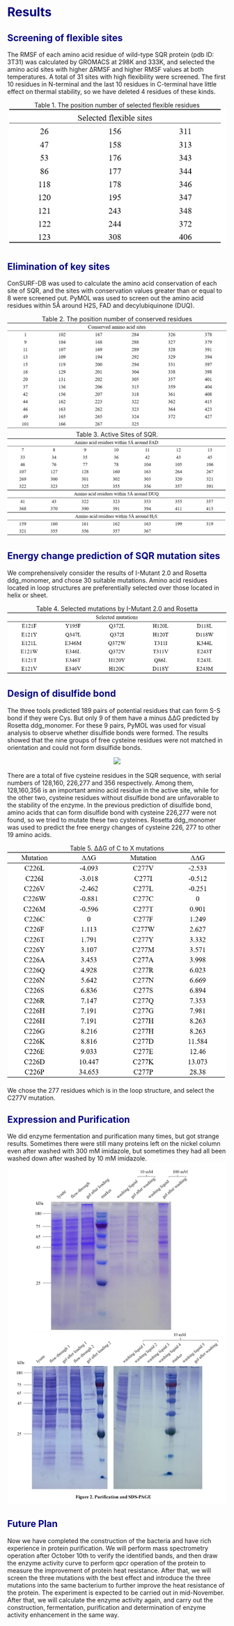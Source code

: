 <h1><font color=navy>Results</font></h1>

<h2><font color=navy>Screening of flexible sites</font></h2>

The RMSF of each amino acid residue of wild-type SQR protein (pdb ID: 3T31) was calculated by GROMACS at 298K and 333K, and selected the amino acid sites with higher ΔRMSF and higher RMSF values at both temperatures. A total of 31 sites with high flexibility were screened. The first 10 residues in N-terminal and the last 10 residues in C-terminal have little effect on thermal stability, so we have deleted 4 residues of these kinds.

<center>Table 1. The position number of selected flexible residues
<img src="../../img/result1.png">
</center>

<h2><font color=navy>Elimination of key sites</font></h2>

ConSURF-DB was used to calculate the amino acid conservation of each site of SQR, and the sites with conservation values greater than or equal to 8 were screened out. PyMOL was used to screen out the amino acid residues within 5Å around H2S, FAD and decylubiquinone (DUQ).

<center>Table 2. The position number of conserved residues
<img src="../../img/result2.png">
</center>

<center>Table 3. Active Sites of SQR.
<img src="../../img/result3.png">
</center>

<h2><font color=navy>Energy change prediction of SQR mutation sites</font></h2>

We comprehensively consider the results of I-Mutant 2.0 and Rosetta ddg_monomer, and chose 30 suitable mutations. Amino acid residues located in loop structures are preferentially selected over those located in helix or sheet.

<center>Table 4. Selected mutations by I-Mutant 2.0 and Rosetta
<img src="../../img/result4.png">
</center>

<h2><font color=navy>Design of disulfide bond</font></h2>

The three tools predicted 189 pairs of potential residues that can form S-S bond if they were Cys. But only 9 of them have a minus ΔΔG predicted by Rosetta ddg_monomer. For these 9 pairs, PyMOL was used for visual analysis to observe whether disulfide bonds were formed. The results showed that the nine groups of free cysteine residues were not matched in orientation and could not form disulfide bonds.

<center>
<img src="../../img/result5.png">
</center>

There are a total of five cysteine residues in the SQR sequence, with serial numbers of 128,160, 226,277 and 356 respectively. Among them, 128,160,356 is an important amino acid residue in the active site, while for the other two, cysteine residues without disulfide bond are unfavorable to the stability of the enzyme. In the previous prediction of disulfide bond, amino acids that can form disulfide bond with cysteine 226,277 were not found, so we tried to mutate these two cysteines. Rosetta ddg_monomer was used to predict the free energy changes of cysteine 226, 277 to other 19 amino acids. 

<center>
Table 5. ΔΔG of C to X mutations
<img src="../../img/result6.png">
</center>

We chose the 277 residues which is in the loop structure, and select the C277V mutation.

<h2><font color=navy>Expression and Purification</font></h2>
We did enzyme fermentation and purification many times, but got strange results. Sometimes there were still many proteins left on the nickel column even after washed with 300 mM imidazole, but sometimes they had all been washed down after washed by 10 mM imidazole.
<center>
<img src="../../img/purify_11.png">
</center>

<h2><font color=navy>Future Plan</font></h2>
Now we have completed the construction of the bacteria and have rich experience in protein purification. We will perform mass spectrometry operation after October 10th to verify the identified bands, and then draw the enzyme activity curve to perform qpcr operation of the protein to measure the improvement of protein heat resistance. After that, we will screen the three mutations with the best effect and introduce the three mutations into the same bacterium to further improve the heat resistance of the protein. The experiment is expected to be carried out in mid-November. After that, we will calculate the enzyme activity again, and carry out the construction, fermentation, purification and determination of enzyme activity enhancement in the same way.